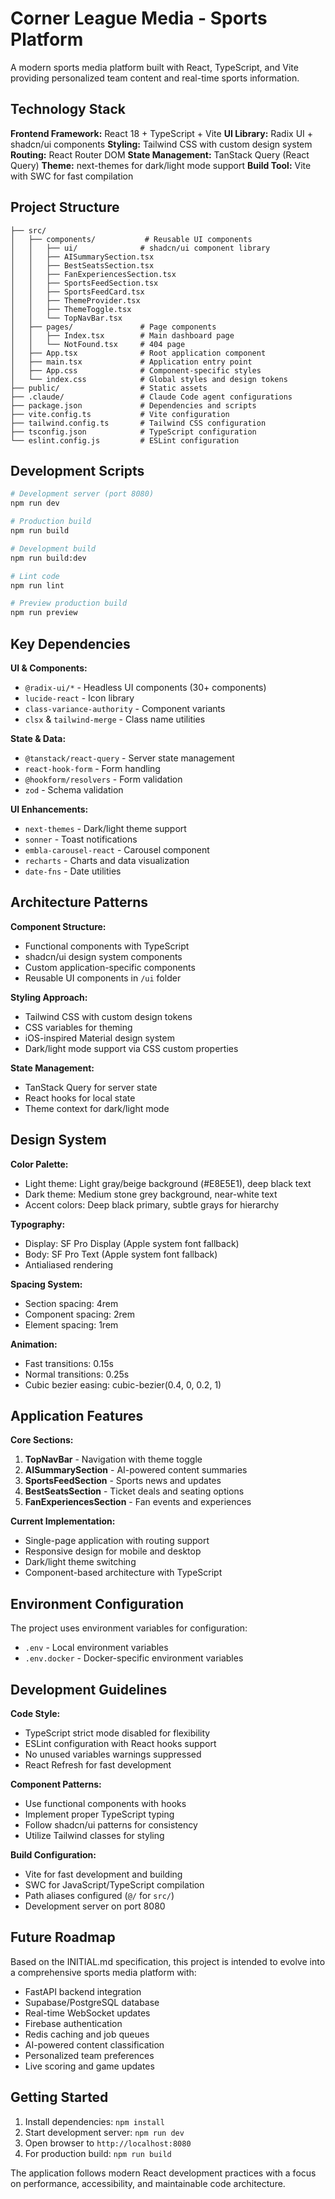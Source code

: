# Corner League Media - Sports Platform

A modern sports media platform built with React, TypeScript, and Vite providing personalized team content and real-time sports information.

## Technology Stack

**Frontend Framework:** React 18 + TypeScript + Vite
**UI Library:** Radix UI + shadcn/ui components
**Styling:** Tailwind CSS with custom design system
**Routing:** React Router DOM
**State Management:** TanStack Query (React Query)
**Theme:** next-themes for dark/light mode support
**Build Tool:** Vite with SWC for fast compilation

## Project Structure

```
├── src/
│   ├── components/           # Reusable UI components
│   │   ├── ui/              # shadcn/ui component library
│   │   ├── AISummarySection.tsx
│   │   ├── BestSeatsSection.tsx
│   │   ├── FanExperiencesSection.tsx
│   │   ├── SportsFeedSection.tsx
│   │   ├── SportsFeedCard.tsx
│   │   ├── ThemeProvider.tsx
│   │   ├── ThemeToggle.tsx
│   │   └── TopNavBar.tsx
│   ├── pages/               # Page components
│   │   ├── Index.tsx        # Main dashboard page
│   │   └── NotFound.tsx     # 404 page
│   ├── App.tsx              # Root application component
│   ├── main.tsx             # Application entry point
│   ├── App.css              # Component-specific styles
│   └── index.css            # Global styles and design tokens
├── public/                  # Static assets
├── .claude/                 # Claude Code agent configurations
├── package.json             # Dependencies and scripts
├── vite.config.ts           # Vite configuration
├── tailwind.config.ts       # Tailwind CSS configuration
├── tsconfig.json            # TypeScript configuration
└── eslint.config.js         # ESLint configuration
```

## Development Scripts

```bash
# Development server (port 8080)
npm run dev

# Production build
npm run build

# Development build
npm run build:dev

# Lint code
npm run lint

# Preview production build
npm run preview
```

## Key Dependencies

**UI & Components:**
- `@radix-ui/*` - Headless UI components (30+ components)
- `lucide-react` - Icon library
- `class-variance-authority` - Component variants
- `clsx` & `tailwind-merge` - Class name utilities

**State & Data:**
- `@tanstack/react-query` - Server state management
- `react-hook-form` - Form handling
- `@hookform/resolvers` - Form validation
- `zod` - Schema validation

**UI Enhancements:**
- `next-themes` - Dark/light theme support
- `sonner` - Toast notifications
- `embla-carousel-react` - Carousel component
- `recharts` - Charts and data visualization
- `date-fns` - Date utilities

## Architecture Patterns

**Component Structure:**
- Functional components with TypeScript
- shadcn/ui design system components
- Custom application-specific components
- Reusable UI components in `/ui` folder

**Styling Approach:**
- Tailwind CSS with custom design tokens
- CSS variables for theming
- iOS-inspired Material design system
- Dark/light mode support via CSS custom properties

**State Management:**
- TanStack Query for server state
- React hooks for local state
- Theme context for dark/light mode

## Design System

**Color Palette:**
- Light theme: Light gray/beige background (#E8E5E1), deep black text
- Dark theme: Medium stone grey background, near-white text
- Accent colors: Deep black primary, subtle grays for hierarchy

**Typography:**
- Display: SF Pro Display (Apple system font fallback)
- Body: SF Pro Text (Apple system font fallback)
- Antialiased rendering

**Spacing System:**
- Section spacing: 4rem
- Component spacing: 2rem
- Element spacing: 1rem

**Animation:**
- Fast transitions: 0.15s
- Normal transitions: 0.25s
- Cubic bezier easing: cubic-bezier(0.4, 0, 0.2, 1)

## Application Features

**Core Sections:**
1. **TopNavBar** - Navigation with theme toggle
2. **AISummarySection** - AI-powered content summaries
3. **SportsFeedSection** - Sports news and updates
4. **BestSeatsSection** - Ticket deals and seating options
5. **FanExperiencesSection** - Fan events and experiences

**Current Implementation:**
- Single-page application with routing support
- Responsive design for mobile and desktop
- Dark/light theme switching
- Component-based architecture with TypeScript

## Environment Configuration

The project uses environment variables for configuration:
- `.env` - Local environment variables
- `.env.docker` - Docker-specific environment variables

## Development Guidelines

**Code Style:**
- TypeScript strict mode disabled for flexibility
- ESLint configuration with React hooks support
- No unused variables warnings suppressed
- React Refresh for fast development

**Component Patterns:**
- Use functional components with hooks
- Implement proper TypeScript typing
- Follow shadcn/ui patterns for consistency
- Utilize Tailwind classes for styling

**Build Configuration:**
- Vite for fast development and building
- SWC for JavaScript/TypeScript compilation
- Path aliases configured (`@/` for `src/`)
- Development server on port 8080

## Future Roadmap

Based on the INITIAL.md specification, this project is intended to evolve into a comprehensive sports media platform with:
- FastAPI backend integration
- Supabase/PostgreSQL database
- Real-time WebSocket updates
- Firebase authentication
- Redis caching and job queues
- AI-powered content classification
- Personalized team preferences
- Live scoring and game updates

## Getting Started

1. Install dependencies: `npm install`
2. Start development server: `npm run dev`
3. Open browser to `http://localhost:8080`
4. For production build: `npm run build`

The application follows modern React development practices with a focus on performance, accessibility, and maintainable code architecture.